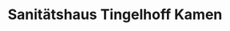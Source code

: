 ---
title: "Sanitätshaus Tingelhoff Kamen"
url: /kamen/sanitaetshaus-tingelhoff-kamen/
shop: Sanitätshaus
---